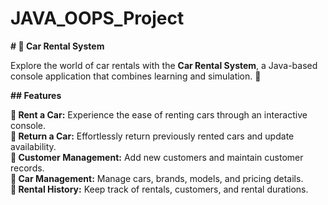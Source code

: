 # JAVA_OOPS_Project

**# 🚗 Car Rental System**

Explore the world of car rentals with the **Car Rental System**, a Java-based console application that combines learning and simulation. 🌟

**## Features**

**🚀 Rent a Car:** Experience the ease of renting cars through an interactive console.                                                                            
**🔁 Return a Car:** Effortlessly return previously rented cars and update availability.                                                                        
**👥 Customer Management:** Add new customers and maintain customer records.                                                                                    
**🚗 Car Management:** Manage cars, brands, models, and pricing details.                                                                                        
**📝 Rental History:** Keep track of rentals, customers, and rental durations.
